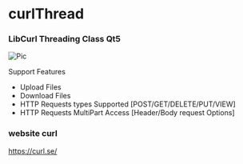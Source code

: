 # curlThread
### LibCurl Threading Class Qt5

![Pic](https://curl.se/logo/curl-logo.svg)

Support Features
- Upload Files
- Download Files
- HTTP Requests types Supported  [POST/GET/DELETE/PUT/VIEW]
- HTTP Requests MultiPart Access [Header/Body request Options]

### website curl 
https://curl.se/
